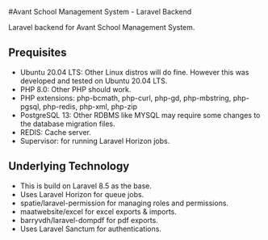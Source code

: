 #Avant School Management System - Laravel Backend

Laravel backend for Avant School Management System.

## Prequisites
 - Ubuntu 20.04 LTS: Other Linux distros will do fine. However this was developed and tested on Ubuntu 20.04 LTS.
 - PHP 8.0: Other PHP should work. 
 - PHP extensions: php-bcmath, php-curl, php-gd, php-mbstring, php-pgsql, php-redis, php-xml, php-zip
 - PostgreSQL 13: Other RDBMS like MYSQL may require some changes to the database migration files.
 - REDIS: Cache server.
 - Supervisor: for running Laravel Horizon jobs.

## Underlying Technology
 - This is build on Laravel 8.5 as the base.
 - Uses Laravel Horizon for queue jobs.
 - spatie/laravel-permission for managing roles and permissions.
 - maatwebsite/excel for excel exports & imports.
 - barryvdh/laravel-dompdf for pdf exports.
 - Uses Laravel Sanctum for authentications.
